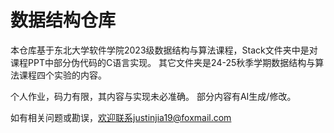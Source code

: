 # 数据结构仓库

本仓库基于东北大学软件学院2023级数据结构与算法课程，Stack文件夹中是对课程PPT中部分伪代码的C语言实现。
其它文件夹是24-25秋季学期数据结构与算法课程四个实验的内容。

个人作业，码力有限，其内容与实现未必准确。
部分内容有AI生成/修改。

如有相关问题或勘误，欢迎联系justinjia19@foxmail.com
